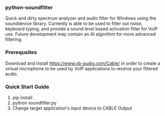 ### python-soundfilter
Quick and dirty spectrum analyzer and audio filter for Windows using the sounddevice library. Currently is able to be used to filter out noise, keyboard typing, and provide a sound level based activation filter for VoIP use. Future development may contain an AI algorithm for more advanced filtering.
### Prerequsites
Download and install https://www.vb-audio.com/Cable/ in order to create a virtual microphone to be used by VoIP applications to receive your filtered audio.
### Quick Start Guide
1) pip install .
2) python soundfilter.py
3) Change target application's input device to CABLE Output
